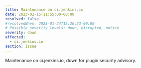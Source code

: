 ```yaml
---
title: Maintenance on ci.jenkins.io
date: 2023-02-15T11:55:00-00:00
resolved: false
#resolvedWhen: 2023-01-24T15:20:33-00:00
# Possible severity levels: down, disrupted, notice
severity: down
affected:
  - ci.jenkins.io
section: issue
---
```


Maintenance on ci.jenkins.io, down for plugin security advisory.
